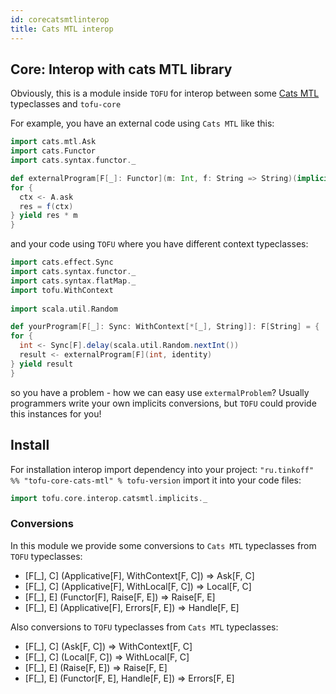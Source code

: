 ```yaml
---
id: corecatsmtlinterop
title: Cats MTL interop
---
```


## Core: Interop with cats MTL library

Obviously, this is a module inside `TOFU` for interop between some [Cats MTL](https://github.com/typelevel/cats-mtl) typeclasses and `tofu-core`

For example, you have an external code using `Cats MTL` like this:

```scala
import cats.mtl.Ask
import cats.Functor
import cats.syntax.functor._

def externalProgram[F[_]: Functor](m: Int, f: String => String)(implicit A: Ask[F, String]): F[String] = {
for {
  ctx <- A.ask
  res = f(ctx) 
} yield res * m
}
```     

and your code using `TOFU` where you have different context typeclasses:
```scala
import cats.effect.Sync
import cats.syntax.functor._
import cats.syntax.flatMap._
import tofu.WithContext
                                              
import scala.util.Random

def yourProgram[F[_]: Sync: WithContext[*[_], String]]: F[String] = {
for {    
  int <- Sync[F].delay(scala.util.Random.nextInt())
  result <- externalProgram[F](int, identity)
} yield result
}
```

so you have a problem - how we can easy use `extermalProblem`?
Usually programmers write your own implicits conversions, but `TOFU` could provide this instances for you!

## Install
For installation interop import dependency into your project: 
`"ru.tinkoff" %% "tofu-core-cats-mtl" % tofu-version` 
import it into your code files: 
```scala 
import tofu.core.interop.catsmtl.implicits._
```

### Conversions

In this module we provide some conversions to `Cats MTL` typeclasses from `TOFU` typeclasses:
 * [F[_], C] (Applicative[F], WithContext[F, C]) => Ask[F, C]
 * [F[_], C] (Applicative[F], WithLocal[F, C]) => Local[F, C]
 * [F[_], E] (Functor[F], Raise[F, E]) => Raise[F, E]
 * [F[_], E] (Applicative[F], Errors[F, E]) => Handle[F, E]

Also conversions to `TOFU` typeclasses from `Cats MTL` typeclasses:
 * [F[_], C] (Ask[F, C]) => WithContext[F, C]
 * [F[_], C] (Local[F, C]) => WithLocal[F, C]
 * [F[_], E] (Raise[F, E]) => Raise[F, E]
 * [F[_], E] (Functor[F, E], Handle[F, E]) => Errors[F, E]